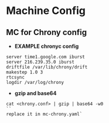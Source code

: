 # Machine Config

## MC for Chrony config

- **EXAMPLE chronyc config**
```
server time1.google.com iburst
server 216.239.35.0 iburst
driftfile /var/lib/chrony/drift
makestep 1.0 3
rtcsync
logdir /var/log/chrony
```

- **gzip and base64**
```
cat <chrony.conf> | gzip | base64 -w0
``
replace it in mc-chrony.yaml`

